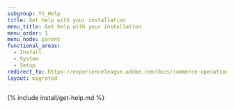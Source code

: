 ```yaml
---
subgroup: YY_Help
title: Get help with your installation
menu_title: Get help with your installation
menu_order: 1
menu_node: parent
functional_areas:
  - Install
  - System
  - Setup
redirect_to: https://experienceleague.adobe.com/docs/commerce-operations/installation-guide/advanced.html
layout: migrated
---
```


{% include install/get-help.md %}
